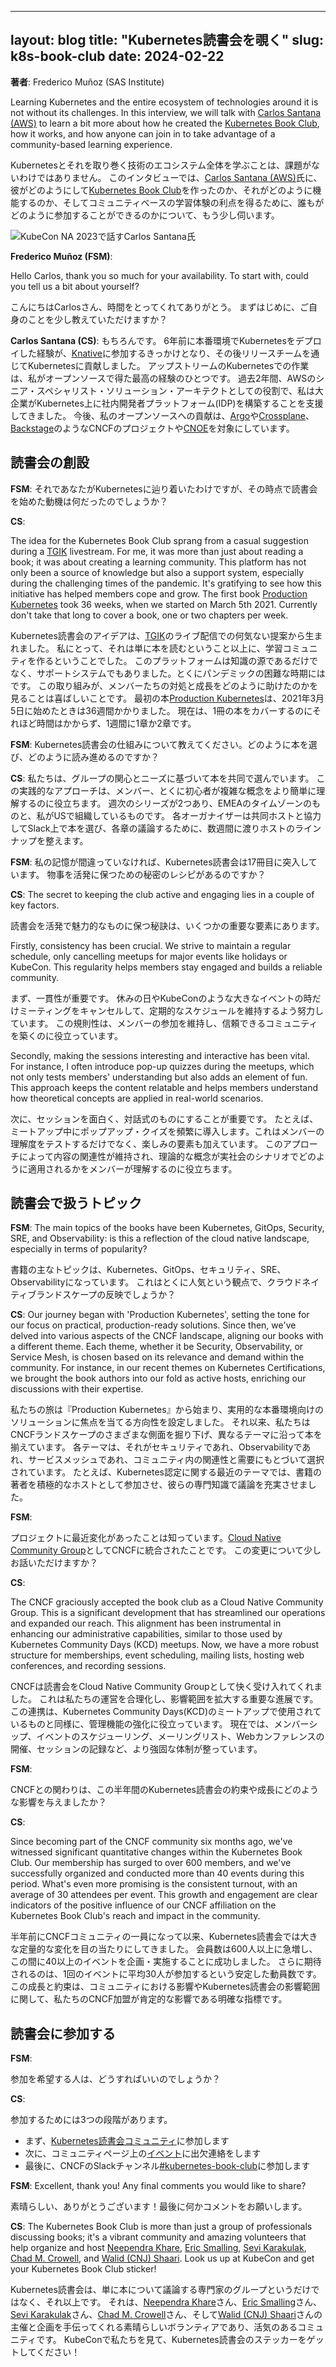 ------
layout: blog
title: "Kubernetes読書会を覗く"
slug: k8s-book-club
date: 2024-02-22
---

**著者**: Frederico Muñoz (SAS Institute)

Learning Kubernetes and the entire ecosystem of technologies around it is not without its
challenges. In this interview, we will talk with [Carlos Santana
(AWS)](https://www.linkedin.com/in/csantanapr/) to learn a bit more about how he created the
[Kubernetes Book Club](https://community.cncf.io/kubernetes-virtual-book-club/), how it works, and
how anyone can join in to take advantage of a community-based learning experience.

Kubernetesとそれを取り巻く技術のエコシステム全体を学ぶことは、課題がないわけではありません。
このインタビューでは、[Carlos Santana (AWS)](https://www.linkedin.com/in/csantanapr/)氏に、彼がどのようにして[Kubernetes Book Club](https://community.cncf.io/kubernetes-virtual-book-club/)を作ったのか、それがどのように機能するのか、そしてコミュニティベースの学習体験の利点を得るために、誰もがどのように参加することができるのかについて、もう少し伺います。

![KubeCon NA 2023で話すCarlos Santana氏](csantana_k8s_book_club.jpg)

**Frederico Muñoz (FSM)**: 

Hello Carlos, thank you so much for your availability. To start with,
could you tell us a bit about yourself?

こんにちはCarlosさん、時間をとってくれてありがとう。
まずはじめに、ご自身のことを少し教えていただけますか？

**Carlos Santana (CS)**: 
もちろんです。
6年前に本番環境でKubernetesをデプロイした経験が、[Knative](https://knative.dev/)に参加するきっかけとなり、その後リリースチームを通じてKubernetesに貢献しました。
アップストリームのKubernetesでの作業は、私がオープンソースで得た最高の経験のひとつです。
過去2年間、AWSのシニア・スペシャリスト・ソリューション・アーキテクトとしての役割で、私は大企業がKubernetes上に社内開発者プラットフォーム(IDP)を構築することを支援してきました。
今後、私のオープンソースへの貢献は、[Argo](https://github.com/argoproj)や[Crossplane](https://www.crossplane.io/)、[Backstage](https://www.cncf.io/projects/backstage/)のようなCNCFのプロジェクトや[CNOE](https://cnoe.io/)を対象にしています。

## 読書会の創設

**FSM**: それであなたがKubernetesに辿り着いたわけですが、その時点で読書会を始めた動機は何だったのでしょうか？


**CS**: 

The idea for the Kubernetes Book Club sprang from a casual suggestion during a
[TGIK](https://github.com/vmware-archive/tgik) livestream. For me, it was more than just about
reading a book; it was about creating a learning community. This platform has not only been a source
of knowledge but also a support system, especially during the challenging times of the
pandemic. It's gratifying to see how this initiative has helped members cope and grow. The first
book [Production
Kubernetes](https://www.oreilly.com/library/view/production-kubernetes/9781492092292/) took 36
weeks, when we started on March 5th 2021. Currently don't take that long to cover a book, one or two
chapters per week.

Kubernetes読書会のアイデアは、[TGIK](https://github.com/vmware-archive/tgik)のライブ配信での何気ない提案から生まれました。
私にとって、それは単に本を読むということ以上に、学習コミュニティを作るということでした。
このプラットフォームは知識の源であるだけでなく、サポートシステムでもありました。とくにパンデミックの困難な時期にはです。
この取り組みが、メンバーたちの対処と成長をどのように助けたのかを見ることは喜ばしいことです。
最初の本[Production Kubernetes](https://www.oreilly.com/library/view/production-kubernetes/9781492092292/)は、2021年3月5日に始めたときは36週間かかりました。
現在は、1冊の本をカバーするのにそれほど時間はかからず、1週間に1章か2章です。

**FSM**: 
Kubernetes読書会の仕組みについて教えてください。どのように本を選び、どのように読み進めるのですか？

**CS**: 
私たちは、グループの関心とニーズに基づいて本を共同で選んでいます。
この実践的なアプローチは、メンバー、とくに初心者が複雑な概念をより簡単に理解するのに役立ちます。
週次のシリーズが2つあり、EMEAのタイムゾーンのものと、私がUSで組織しているものです。
各オーガナイザーは共同ホストと協力してSlack上で本を選び、各章の議論するために、数週間に渡りホストのラインナップを整えます。


**FSM**: 
私の記憶が間違っていなければ、Kubernetes読書会は17冊目に突入しています。
物事を活発に保つための秘密のレシピがあるのですか？

**CS**: 
The secret to keeping the club active and engaging lies in a couple of key factors.

読書会を活発で魅力的なものに保つ秘訣は、いくつかの重要な要素にあります。

Firstly, consistency has been crucial. We strive to maintain a regular schedule, only cancelling
meetups for major events like holidays or KubeCon. This regularity helps members stay engaged and
builds a reliable community.

まず、一貫性が重要です。
休みの日やKubeConのような大きなイベントの時だけミーティングをキャンセルして、定期的なスケジュールを維持するよう努力しています。
この規則性は、メンバーの参加を維持し、信頼できるコミュニティを築くのに役立っています。

Secondly, making the sessions interesting and interactive has been vital. For instance, I often
introduce pop-up quizzes during the meetups, which not only tests members' understanding but also
adds an element of fun. This approach keeps the content relatable and helps members understand how
theoretical concepts are applied in real-world scenarios.

次に、セッションを面白く、対話式のものにすることが重要です。
たとえば、ミートアップ中にポップアップ・クイズを頻繁に導入します。これはメンバーの理解度をテストするだけでなく、楽しみの要素も加えています。
このアプローチによって内容の関連性が維持され、理論的な概念が実社会のシナリオでどのように適用されるかをメンバーが理解するのに役立ちます。

## 読書会で扱うトピック

**FSM**: The main topics of the books have been Kubernetes, GitOps, Security, SRE, and
Observability: is this a reflection of the cloud native landscape, especially in terms of
popularity?

書籍の主なトピックは、Kubernetes、GitOps、セキュリティ、SRE、Observabilityになっています。
これはとくに人気という観点で、クラウドネイティブランドスケープの反映でしょうか？

**CS**: Our journey began with 'Production Kubernetes', setting the tone for our focus on practical,
production-ready solutions. Since then, we've delved into various aspects of the CNCF landscape,
aligning our books with a different theme.  Each theme, whether it be Security, Observability, or
Service Mesh, is chosen based on its relevance and demand within the community. For instance, in our
recent themes on Kubernetes Certifications, we brought the book authors into our fold as active
hosts, enriching our discussions with their expertise.

私たちの旅は『Production Kubernetes』から始まり、実用的な本番環境向けのソリューションに焦点を当てる方向性を設定しました。
それ以来、私たちはCNCFランドスケープのさまざまな側面を掘り下げ、異なるテーマに沿って本を揃えています。
各テーマは、それがセキュリティであれ、Observabilityであれ、サービスメッシュであれ、コミュニティ内の関連性と需要にもとづいて選択されています。
たとえば、Kubernetes認定に関する最近のテーマでは、書籍の著者を積極的なホストとして参加させ、彼らの専門知識で議論を充実させました。

**FSM**: 


プロジェクトに最近変化があったことは知っています。[Cloud Native Community Group](https://community.cncf.io/)としてCNCFに統合されたことです。
この変更について少しお話いただけますか？

**CS**: 

The CNCF graciously accepted the book club as a Cloud Native Community Group. This is a
significant development that has streamlined our operations and expanded our reach. This alignment
has been instrumental in enhancing our administrative capabilities, similar to those used by
Kubernetes Community Days (KCD) meetups. Now, we have a more robust structure for memberships, event
scheduling, mailing lists, hosting web conferences, and recording sessions.


CNCFは読書会をCloud Native Community Groupとして快く受け入れてくれました。
これは私たちの運営を合理化し、影響範囲を拡大する重要な進展です。
この連携は、Kubernetes Community Days(KCD)のミートアップで使用されているものと同様に、管理機能の強化に役立っています。
現在では、メンバーシップ、イベントのスケジューリング、メーリングリスト、Webカンファレンスの開催、セッションの記録など、より強固な体制が整っています。

**FSM**: 

CNCFとの関わりは、この半年間のKubernetes読書会の約束や成長にどのような影響を与えましたか？

**CS**: 

Since becoming part of the CNCF community six months ago, we've witnessed significant
quantitative changes within the Kubernetes Book Club. Our membership has surged to over 600 members,
and we've successfully organized and conducted more than 40 events during this period. What's even
more promising is the consistent turnout, with an average of 30 attendees per event. This growth and
engagement are clear indicators of the positive influence of our CNCF affiliation on the Kubernetes
Book Club's reach and impact in the community.


半年前にCNCFコミュニティの一員になって以来、Kubernetes読書会では大きな定量的な変化を目の当たりにしてきました。
会員数は600人以上に急増し、この間に40以上のイベントを企画・実施することに成功しました。
さらに期待されるのは、1回のイベントに平均30人が参加するという安定した動員数です。
この成長と約束は、コミュニティにおける影響やKubernetes読書会の影響範囲に関して、私たちのCNCF加盟が肯定的な影響である明確な指標です。

## 読書会に参加する

**FSM**: 

参加を希望する人は、どうすればいいのでしょうか？

**CS**: 

参加するためには3つの段階があります。
- まず、[Kubernetes読書会コミュニティ](https://community.cncf.io/kubernetes-virtual-book-club/)に参加します
- 次に、コミュニティページ上の[イベント](https://community.cncf.io/kubernetes-virtual-book-club/)に出欠連絡をします
- 最後に、CNCFのSlackチャンネル[#kubernetes-book-club](https://cloud-native.slack.com/archives/C05EYA14P37)に参加します

**FSM**: 
Excellent, thank you! Any final comments you would like to share?

素晴らしい、ありがとうございます！最後に何かコメントをお願いします。


**CS**: 
The Kubernetes Book Club is more than just a group of professionals discussing books; it's a
vibrant community and amazing volunteers that help organize and host [Neependra
Khare](https://www.linkedin.com/in/neependra/), [Eric
Smalling](https://www.linkedin.com/in/ericsmalling/), [Sevi
Karakulak](https://www.linkedin.com/in/sevikarakulak/), [Chad
M. Crowell](https://www.linkedin.com/in/chadmcrowell/), and [Walid (CNJ)
Shaari](https://www.linkedin.com/in/walidshaari/). Look us up at KubeCon and get your Kubernetes
Book Club sticker!

Kubernetes読書会は、単に本について議論する専門家のグループというだけではなく、それ以上です。
それは、[Neependra Khare](https://www.linkedin.com/in/neependra/)さん、[Eric Smalling](https://www.linkedin.com/in/ericsmalling/)さん、[Sevi Karakulak](https://www.linkedin.com/in/sevikarakulak/)さん、[Chad M. Crowell](https://www.linkedin.com/in/chadmcrowell/)さん、そして[Walid (CNJ) Shaari](https://www.linkedin.com/in/walidshaari/)さんの主催と企画を手伝ってくれる素晴らしいボランティアであり、活気のあるコミュニティです。
KubeConで私たちを見て、Kubernetes読書会のステッカーをゲットしてください！
